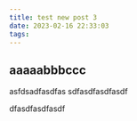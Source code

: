 ```yaml
---
title: test new post 3
date: 2023-02-16 22:33:03
tags:
---
```


## aaaaabbbccc

asfdsadfasdfas
sdfasdfasdfasdf

dfasdfasdfasdf
